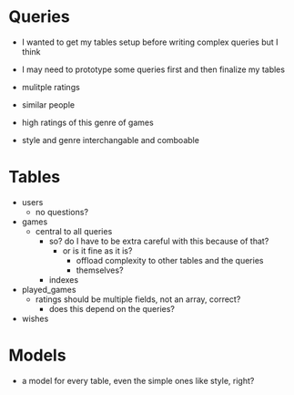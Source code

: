 # Queries

* I wanted to get my tables setup before writing complex queries but I think
* I may need to prototype some queries first and then finalize my tables

* mulitple ratings
* similar people
* high ratings of this genre of games
* style and genre interchangable and comboable

# Tables

* users
    * no questions?
* games
    * central to all queries
        * so? do I have to be extra careful with this because of that?
            * or is it fine as it is?
                * offload complexity to other tables and the queries
                * themselves?
        * indexes
* played\_games
    * ratings should be multiple fields, not an array, correct?
        * does this depend on the queries?
* wishes

# Models

* a model for every table, even the simple ones like style, right?
